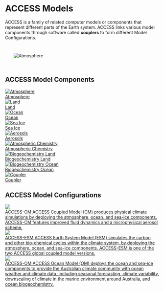 # <div class="highlight-bg"> ACCESS Models </div>

ACCESS is a family of related computer models or components that represent
different parts of the Earth system. ACCESS links various model components through
software called **couplers** to form different Model Configurations.

<div class="with-border image-background">
    <img src="../assets/ACCESS-MODEL.png" style="padding: 2em;" alt="Atmosphere"></img>
</div>

## ACCESS Model Components
<div class="card-container">
    <a href="model_components/atmosphere" class="squared-card default-text-color">
        <div class="squared-card-image-container">
            <img src="../assets/component-logos/components-without-titles/ACCESS icon ATMOSPHERE.png" alt="Atmosphere"></img>
        </div>
        <div class="squared-card-text-container bold">Atmosphere</div>
    </a>
    <a href="model_components/land" class="squared-card default-text-color">
        <div class="squared-card-image-container">
            <img src="../assets/component-logos/components-without-titles/ACCESS icon LAND SURFACE.png" alt="Land"></img>
        </div>
        <div class="squared-card-text-container bold">Land</div>
    </a>
    <a href="model_components/ocean" class="squared-card default-text-color">
        <div class="squared-card-image-container">
            <img src="../assets/component-logos/components-without-titles/ACCESS icon OCEAN.png" alt="Ocean"></img>
        </div>
        <div class="squared-card-text-container bold">Ocean</div>
    </a>
    <a href="model_components/sea-ice" class="squared-card default-text-color">
        <div class="squared-card-image-container">
            <img src="../assets/component-logos/components-without-titles/ACCESS icon SEA ICE.png" alt="Sea Ice"></img>
        </div>
        <div class="squared-card-text-container bold">Sea Ice</div>
    </a>
    <a href="model_components/aerosols_atmospheric_chemistry" class="squared-card default-text-color">
        <div class="squared-card-image-container">
            <img src="../assets/component-logos/components-without-titles/ACCESS icon AEROSOLS.png" alt="Aerosols"></img>
        </div>
        <div class="squared-card-text-container bold">Aerosols</div>
    </a>
    <a href="model_components/aerosols_atmospheric_chemistry" class="squared-card default-text-color">
        <div class="squared-card-image-container">
            <img src="../assets/component-logos/components-without-titles/ACCESS icon ATMOSPHERIC CHEMISTRY.png" alt="Atmospheric Chemistry"></img>
        </div>
        <div class="squared-card-text-container bold">Atmospheric Chemistry</div>
    </a>
    <a href="model_components/bgc_land" class="squared-card default-text-color">
        <div class="squared-card-image-container">
            <img src="../assets/component-logos/components-without-titles/ACCESS icon BGC LAND.png" alt="Biogeochemistry Land"></img>
        </div>
        <div class="squared-card-text-container bold">Biogeochemistry Land</div>
    </a>
    <a href="model_components/bgc_ocean" class="squared-card default-text-color">
        <div class="squared-card-image-container">
            <img src="../assets/component-logos/components-without-titles/ACCESS icon BGC OCEAN.png" alt="Biogeochemistry Ocean"></img>
        </div>
        <div class="squared-card-text-container bold">Biogeochemistry Ocean</div>
    </a>
    <a href="model_components/coupler" class="squared-card default-text-color">
        <div class="squared-card-image-container">
            <img src="../assets/component-logos/components-without-titles/ACCESS icon COUPLER.png" alt="Coupler"></img>
        </div>
        <div class="squared-card-text-container bold">Coupler</div>
    </a>
</div>

## ACCESS Model Configurations
<div class="card-container" style="flex-direction: column">
    <a href="configurations/access-cm/" class="rectangular-card configuration-card default-text-color">
            <div class="rectangular-card-image-container">
                <img src="../assets/model-config-logos/access-cm2-config-4.png" class="image-background"></img> 
            </div>
            <div class="rectangular-card-text-container">
                <span class="bold" >ACCESS-CM</span>
                <span>
                    ACCESS Coupled Model (CM) produces physical climate simulations by deploying the atmosphere, ocean, and sea-ice components. ACCESS-CM features improved fluid dynamics and a microphysical aerosol scheme.
                </span>
            </div>
    </a>
    <a href="configurations/access-esm/" class="rectangular-card configuration-card default-text-color">
            <div class="rectangular-card-image-container">
                <img src="../assets/model-config-logos/access-esm-config.png" class="image-background"></img> 
            </div>
            <div class="rectangular-card-text-container">
                <span class="bold" >ACCESS-ESM</span>
                <span>
                    ACCESS Earth System Model (ESM) simulates the carbon and other bio-chemical cycles within the climate system, by deploying the atmosphere, ocean, and sea-ice components. ACCESS-ESM is one of the two ACCESS global coupled model versions.
                </span>
            </div>
    </a>
    <a href="configurations/access-om/" class="rectangular-card configuration-card default-text-color">
            <div class="rectangular-card-image-container">
                <img src="../assets/model-config-logos/access-om2-config.png" class="image-background"></img> 
            </div>
            <div class="rectangular-card-text-container">
                <span class="bold" >ACCESS-OM</span>
                <span>
                    ACCESS Ocean Model (OM) deploys the ocean and sea-ice components to provide the Australian climate community with ocean weather and climate data, including seasonal forecasting, climate variability, downscaling of climate in the marine environment around Australia, and ocean biogeochemistry.
                </span>
            </div>
    </a>
</div>
